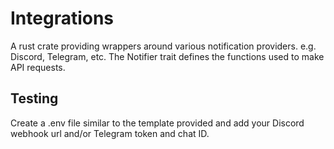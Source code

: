 # Integrations

A rust crate providing wrappers around various notification providers. e.g. Discord, Telegram, etc. The Notifier trait defines the functions used to make API requests.

## Testing

Create a .env file similar to the template provided and add your Discord webhook url and/or Telegram token and chat ID.
